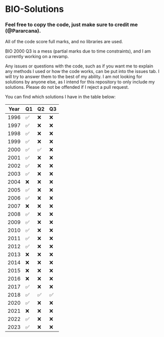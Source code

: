 # BIO-Solutions

### Feel free to copy the code, just make sure to credit me (@Pararcana).

All of the code score full marks, and no libraries are used.

BIO 2000 Q3 is a mess (partial marks due to time constraints), and I am currently working on a revamp.

Any issues or questions with the code, such as if you want me to explain any methods I used or how the code works, can be put into the issues tab. I will try to answer them to the best of my ability. I am not looking for solutions by anyone else, as I intend for this repository to only include my solutions. Please do not be offended if I reject a pull request.

You can find which solutions I have in the table below:

|Year| Q1| Q2| Q3|
|---|---|---|---|
|1996|✅|❌|❌|
|1997|✅|❌|❌|
|1998|✅|❌|❌|
|1999|✅|❌|❌|
|2000|✅|✅|❌|
|2001|✅|❌|❌|
|2002|✅|❌|❌|
|2003|✅|❌|❌|
|2004|❌|❌|❌|
|2005|✅|❌|❌|
|2006|✅|❌|❌|
|2007|❌|❌|❌|
|2008|✅|❌|❌|
|2009|✅|❌|❌|
|2010|✅|❌|❌|
|2011|✅|❌|❌|
|2012|✅|❌|❌|
|2013|❌|❌|❌|
|2014|❌|❌|❌|
|2015|❌|❌|❌|
|2016|❌|❌|❌|
|2017|✅|❌|❌|
|2018|✅|✅|✅|
|2020|✅|❌|❌|
|2021|❌|❌|❌|
|2022|✅|❌|❌|
|2023|✅|❌|❌|
